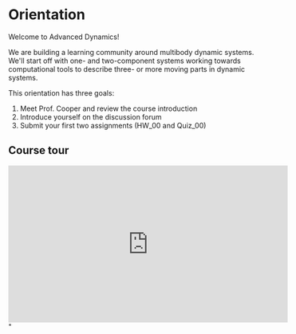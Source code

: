 # Orientation

Welcome to Advanced Dynamics!

We are building a learning community around multibody dynamic systems.
We'll start off with one- and two-component systems working towards
computational tools to describe three- or more moving parts in dynamic
systems. 

This orientation has three goals:
1. Meet Prof. Cooper and review the course introduction
2. Introduce yourself on the discussion forum
3. Submit your first two assignments (HW_00 and Quiz_00)

## Course tour

<iframe width="560" height="315"
src="https://www.youtube.com/embed/i3QsgzDo45k" title="YouTube video
player" frameborder="0" allow="accelerometer; autoplay; clipboard-write;
encrypted-media; gyroscope; picture-in-picture; web-share"
allowfullscreen></iframe>"
